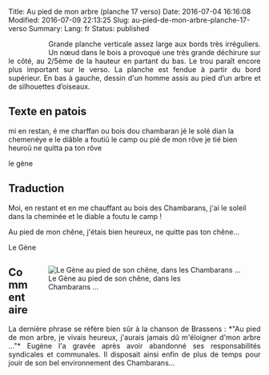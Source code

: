 Title: Au pied de mon arbre (planche 17 verso)
Date: 2016-07-04 16:16:08
Modified: 2016-07-09 22:13:25
Slug: au-pied-de-mon-arbre-planche-17-verso
Summary: 
Lang: fr
Status: published


<figure class="image-block" style="float: left;">
  <img alt="" src="{static}/images/planche_17_verso.png">
  <figcaption style="max-width: 293px"></figcaption>
</figure>
<p style="text-align:justify;">Grande planche verticale assez large aux bords très irréguliers. Un nœud dans le bois a provoqué une très grande déchirure sur le côté, au 2/5ème de la hauteur en partant du bas. Le trou paraît encore plus important sur le verso. La planche est fendue à partir du bord supérieur.
En bas à gauche, dessin d'un homme assis au pied d’un arbre et de silhouettes d’oiseaux.</p>

## Texte en patois
mi  en  restan,  é  me  charffan  ou  bois  dou   chambaran   jé  le  solé  dian  la  chemenéye  e  le  diâble  a  foutiû  le  camp  ou  pié  de  mon  rôve   je tié  bien  heuroû  ne  quitta  pa  ton  rôve

le gène

## Traduction
Moi, en restant et en me chauffant au bois des Chambarans, j'ai le soleil dans la cheminée et le diable a foutu le camp !

Au pied de mon chêne, j'étais bien heureux, ne quitte pas ton chêne...

Le Gène
<figure class="image-block" style="float: right;">
  <img alt="Le Gène au pied de son chêne, dans les Chambarans ..." src="{static}/images/planche_17_verso-dessin.png">
  <figcaption style="max-width: 320px">Le Gène au pied de son chêne, dans les Chambarans ...</figcaption>
</figure>



## Commentaire
<p style="text-align:justify;">La dernière phrase se réfère bien sûr à la chanson de Brassens :
*"Au pied de mon arbre, je vivais heureux,
j'aurais jamais dû m'éloigner d'mon arbre ..."*
Eugène l'a gravée après avoir abandonné ses responsabilités syndicales et communales. Il disposait ainsi enfin de plus de temps pour jouir de son bel environnement des Chambarans...</p>







